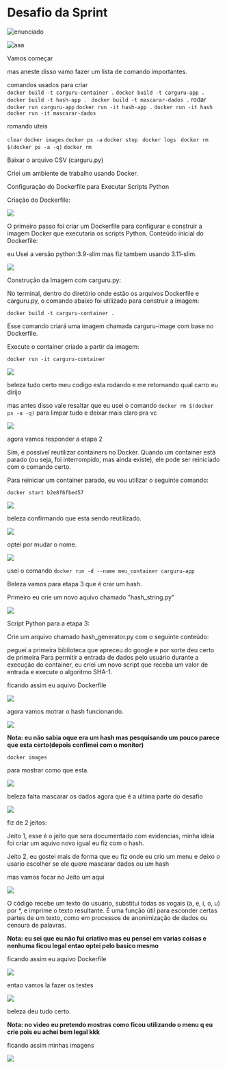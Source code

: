 # Desafio da Sprint 

![enunciado](../evidencias/Desafio/enunciado/Desafio_enunciado1.png)

![aaa](../evidencias/Desafio/Desafio_enunciado_1.png)

Vamos começar 

mas aneste disso vamo fazer um lista de comando importantes.

comandos usados para criar  
`docker build -t carguru-container .`
`docker build -t carguru-app .`
`docker build -t hash-app .`
` docker build -t mascarar-dados .`
rodar 
`docker run carguru-app`
`docker run -it hash-app .`
`docker run -it hash`
`docker run -it mascarar-dados`

romando uteis

`clear`
`docker images`
`docker ps -a`
`docker stop `
`docker logs `
`docker rm $(docker ps -a -q)`
`docker rm `


Baixar o arquivo CSV (carguru.py)

Criei um ambiente de trabalho usando Docker. 

Configuração do Dockerfile para Executar Scripts Python

Criação do Dockerfile:

![](../evidencias/Desafio/enunciado/Desafio_enunciado2.png)

O primeiro passo foi criar um Dockerfile para configurar e construir a imagem Docker que executaria os scripts Python.
Conteúdo inicial do Dockerfile:

eu Usei a versão python:3.9-slim mas fiz tambem usando 3.11-slim.

![](../evidencias/Desafio/resultados/Desafio_resultados_1.png)

Construção da Imagem com carguru.py:


No terminal, dentro do diretório onde estão os arquivos Dockerfile e carguru.py, o comando abaixo foi utilizado para construir a imagem:

`docker build -t carguru-container .`

Esse comando criará uma imagem chamada carguru-image com base no Dockerfile.

Execute o container criado a partir da imagem:

`docker run -it carguru-container`

![](../evidencias/Desafio/resultados/Desafio_resultados_2.png)

beleza tudo certo meu codigo esta rodando e me retornando qual carro eu dirijo 

mas antes disso vale resaltar que eu usei o comando `docker rm $(docker ps -a -q)` para limpar tudo e deixar mais claro pra vc


![](../evidencias/Desafio/resultados/Desafio_resultados_3.png)

agora vamos responder a etapa 2

Sim, é possível reutilizar containers no Docker. Quando um container está parado (ou seja, foi interrompido, mas ainda existe), ele pode ser reiniciado com o comando certo.

Para reiniciar um container parado, eu vou utilizar o seguinte comando:

`docker start b2e8f6fbed57`

![](../evidencias/Desafio/resultados/Desafio_resultados_4.png)

beleza confirmando que esta sendo reutilizado.

![](../evidencias/Desafio/resultados/Desafio_resultados_5.png)

optei por mudar o nome.

![](../evidencias/Desafio/resultados/Desafio_resultados_6.png)

usei o comando `docker run -d --name meu_container carguru-app`

Beleza vamos para etapa 3 que é crar um hash.

Primeiro eu crie um novo aquivo chamado "hash_string.py"


![](../evidencias/Desafio/resultados/Desafio_resultados_7.png)

Script Python para a etapa 3:

Crie um arquivo chamado hash_generator.py com o seguinte conteúdo:

peguei a primeira biblioteca que apreceu do google e por sorte deu certo de primeira
Para permitir a entrada de dados pelo usuário durante a execução do container, eu criei um novo script que receba um valor de entrada e execute o algoritmo SHA-1.

ficando assim eu aquivo  Dockerfile 

![](../evidencias/Desafio/resultados/Desafio_resultados_8.png)

agora vamos motrar o hash funcionando.

![](../evidencias/Desafio/resultados/Desafio_resultados_9.png)

**Nota: eu não sabia oque era um hash mas pesquisando um pouco parece que esta certo(depois confimei com o monitor)**

`docker images`

para mostrar como que esta.

![](../evidencias/Desafio/resultados/Desafio_resultados_10.png)

beleza falta mascarar os dados agora que é a ultima parte do desafio

![](../evidencias/Desafio/enunciado/Desafio_enunciado3.png)

fiz de 2 jeitos:

Jeito 1, esse é o jeito que sera documentado com evidencias, minha ideia foi criar um aquivo novo igual eu fiz com o hash.

Jeito 2, eu gostei mais de forma que eu  fiz onde eu crio um menu e deixo o usario escolher se ele quere mascarar dados ou um hash 

mas vamos focar no Jeito um aqui

![](../evidencias/Desafio/resultados/Desafio_resultados_11.png)

O código recebe um texto do usuário, substitui todas as vogais (a, e, i, o, u) por *, e imprime o texto resultante. É uma função útil para esconder certas partes de um texto, como em processos de anonimização de dados ou censura de palavras.

**Nota: eu sei que eu não fui criativo mas eu pensei em varias coisas e nenhuma ficou legal entao optei pelo basico mesmo**

ficando assim eu aquivo  Dockerfile 

![](../evidencias/Desafio/resultados/Desafio_resultados_12.png)

entao vamos la fazer os testes

![](../evidencias/Desafio/resultados/Desafio_resultados_13.png)

beleza deu tudo certo.


**Nota: no video eu pretendo mostras como ficou utilizando o menu q eu crie pois eu achei bem legal kkk**

ficando assim minhas imagens

![](../evidencias/Desafio/resultados/Desafio_resultados_14.png)